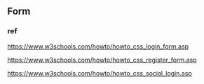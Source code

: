 ## Form


### ref
https://www.w3schools.com/howto/howto_css_login_form.asp

https://www.w3schools.com/howto/howto_css_register_form.asp

https://www.w3schools.com/howto/howto_css_social_login.asp



